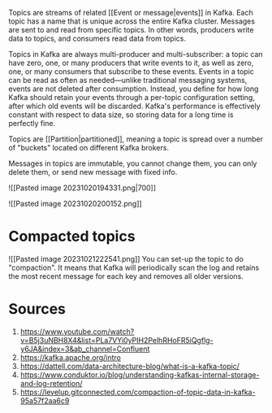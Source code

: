 Topics are streams of related [[Event or message|events]] in Kafka. Each topic has a name that is unique across the entire Kafka cluster. Messages are sent to and read from specific topics. In other words, producers write data to topics, and consumers read data from topics.

Topics in Kafka are always multi-producer and multi-subscriber: a topic can have zero, one, or many producers that write events to it, as well as zero, one, or many consumers that subscribe to these events. Events in a topic can be read as often as needed—unlike traditional messaging systems, events are not deleted after consumption. Instead, you define for how long Kafka should retain your events through a per-topic configuration setting, after which old events will be discarded. Kafka's performance is effectively constant with respect to data size, so storing data for a long time is perfectly fine.

Topics are [[Partition|partitioned]], meaning a topic is spread over a number of "buckets" located on different Kafka brokers.

Messages in topics are immutable, you cannot change them, you can only delete them, or send new message with fixed info.

![[Pasted image 20231020194331.png|700]]

![[Pasted image 20231020200152.png]]

# Compacted topics
![[Pasted image 20231021222541.png]]
You can set-up the topic to do "compaction". It means that Kafka will periodically scan the log and retains the most recent message for each key and removes all older versions.

# Sources
1. https://www.youtube.com/watch?v=B5j3uNBH8X4&list=PLa7VYi0yPIH2PelhRHoFR5iQgflg-y6JA&index=3&ab_channel=Confluent
2. https://kafka.apache.org/intro
3. https://dattell.com/data-architecture-blog/what-is-a-kafka-topic/
4. https://www.conduktor.io/blog/understanding-kafkas-internal-storage-and-log-retention/
5. https://levelup.gitconnected.com/compaction-of-topic-data-in-kafka-95a57f2aa6c9